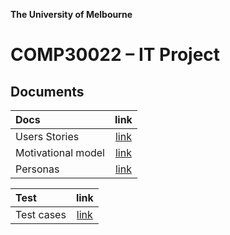 **The University of Melbourne**
# COMP30022 – IT Project



## Documents

| Docs | link |
| :---         |     :---:      |
| Users Stories  | [link](docs/UserStory.pdf)  |
| Motivational model    | [link](docs/4+1models.pdf)  |
| Personas    | [link](docs/UseCases.pdf)   |

| Test | link |
| :---         |     :---:      |
| Test cases | [link](tests/TestCases.pdf) |


